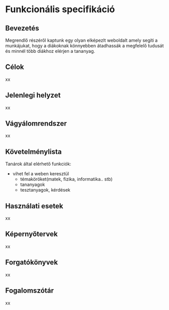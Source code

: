 # Funkcionális specifikáció

## Bevezetés
 Megrendlő részéről kaptunk egy olyan elképezlt weboldalt amely segíti a munkájukat, hogy a diákoknak könnyebben átadhassák a megfelelő tudusát és minnél több diákhoz elérjen a tananyag.

## Célok
xx

## Jelenlegi helyzet
xx

## Vágyálomrendszer
xx

## Követelménylista
Tanárok által elérhető funkciók:
  - vihet fel a weben keresztül
      - témaköröket(matek, fizika, informatika.. stb)
      - tananyagok
      - tesztanyagok, kérdések


## Használati esetek
xx

## Képernyőtervek
xx

## Forgatókönyvek
xx

## Fogalomszótár
xx
